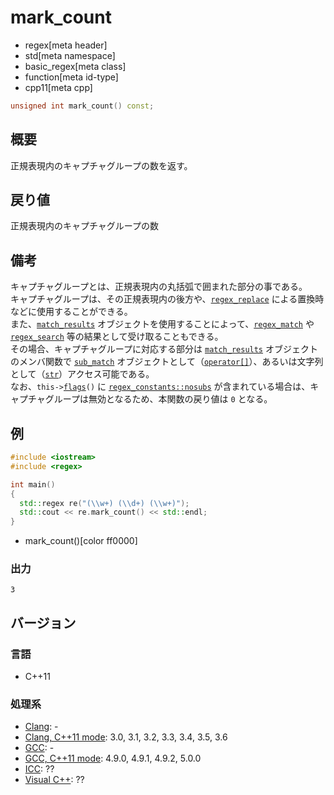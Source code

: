 # mark_count
* regex[meta header]
* std[meta namespace]
* basic_regex[meta class]
* function[meta id-type]
* cpp11[meta cpp]

```cpp
unsigned int mark_count() const;
```

## 概要
正規表現内のキャプチャグループの数を返す。


## 戻り値
正規表現内のキャプチャグループの数


## 備考
キャプチャグループとは、正規表現内の丸括弧で囲まれた部分の事である。  
キャプチャグループは、その正規表現内の後方や、[`regex_replace`](../regex_replace.md) による置換時などに使用することができる。  
また、[`match_results`](../match_results.md) オブジェクトを使用することによって、[`regex_match`](../regex_match.md) や [`regex_search`](../regex_search.md) 等の結果として受け取ることもできる。  
その場合、キャプチャグループに対応する部分は [`match_results`](../match_results.md) オブジェクトのメンバ関数で [`sub_match`](../sub_match.md) オブジェクトとして（[`operator[]`](../match_results/op_at.md)）、あるいは文字列として（[`str`](../match_results/str.md)）アクセス可能である。  
なお、`this->`[`flags`](flags.md)`()` に [`regex_constants::nosubs`](../regex_constants/syntax_option_type.md) が含まれている場合は、キャプチャグループは無効となるため、本関数の戻り値は `0` となる。


## 例
```cpp
#include <iostream>
#include <regex>

int main()
{
  std::regex re("(\\w+) (\\d+) (\\w+)");
  std::cout << re.mark_count() << std::endl;
}
```
* mark_count()[color ff0000]

### 出力
```
3
```


## バージョン
### 言語
- C++11

### 処理系
- [Clang](/implementation.md#clang): -
- [Clang, C++11 mode](/implementation.md#clang): 3.0, 3.1, 3.2, 3.3, 3.4, 3.5, 3.6
- [GCC](/implementation.md#gcc): -
- [GCC, C++11 mode](/implementation.md#gcc): 4.9.0, 4.9.1, 4.9.2, 5.0.0
- [ICC](/implementation.md#icc): ??
- [Visual C++](/implementation.md#visual_cpp): ??
